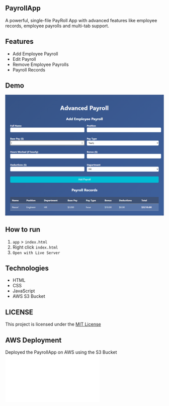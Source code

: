## PayrollApp
A powerful, single-file PayRoll App with advanced features like employee records, employee payrolls and multi-tab support.

## Features
- Add Employee Payroll
- Edit Payroll
- Remove Employee Payrolls
- Payroll Records

## Demo
![PayrollApp Demo](app/assets/PayrollApp.PNG)

## How to run
1. `app` > `index.html`
2. Right click `index.html`
3. `Open with Live Server`

## Technologies
- HTML
- CSS
- JavaScript
- AWS S3 Bucket

## LICENSE
This project is licensed under the [MIT License](LICENSE)

## AWS Deployment
Deployed the PayrollApp on AWS using the S3 Bucket
![AWS Deployment](aws/aws-setup/aws.md)

